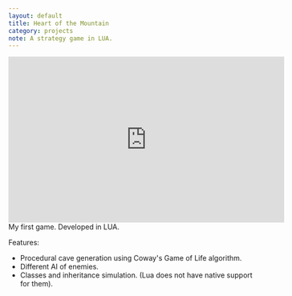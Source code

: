 ```yaml
---
layout: default
title: Heart of the Mountain
category: projects
note: A strategy game in LUA.
---
```

<iframe width="550" height="330" src="https://www.youtube.com/embed/bfxP7Ouw6OQ" frameborder="0"></iframe>  
My first game. Developed in LUA.  

Features:  
* Procedural cave generation using Coway's Game of Life algorithm.  
* Different AI of enemies.  
* Classes and inheritance simulation. (Lua does not have native support for them).  

